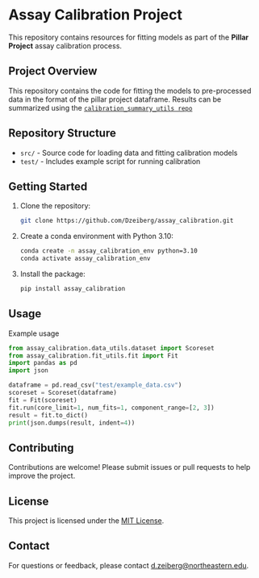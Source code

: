 # Assay Calibration Project

This repository contains resources for fitting models as part of the **Pillar Project** assay calibration process.

## Project Overview

This repository contains the code for fitting the models to pre-processed data in the format of the pillar project dataframe. Results can be summarized using the [`calibration_summary_utils repo`](https://github.com/Dzeiberg/calibration_summary_utils)

## Repository Structure

- `src/` - Source code for loading data and fitting calibration models
- `test/` - Includes example script for running calibration

## Getting Started

1. Clone the repository:
    ```bash
    git clone https://github.com/Dzeiberg/assay_calibration.git
    ```
2. Create a conda environment with Python 3.10:
    ```bash
    conda create -n assay_calibration_env python=3.10
    conda activate assay_calibration_env
    ```
3. Install the package:
    ```bash
    pip install assay_calibration
    ```

## Usage
Example usage
```python
from assay_calibration.data_utils.dataset import Scoreset
from assay_calibration.fit_utils.fit import Fit
import pandas as pd
import json

dataframe = pd.read_csv("test/example_data.csv")
scoreset = Scoreset(dataframe)
fit = Fit(scoreset)
fit.run(core_limit=1, num_fits=1, component_range=[2, 3])
result = fit.to_dict()
print(json.dumps(result, indent=4))
```

## Contributing

Contributions are welcome! Please submit issues or pull requests to help improve the project.

## License

This project is licensed under the [MIT License](LICENSE).

## Contact

For questions or feedback, please contact [d.zeiberg@northeastern.edu](mailto:d.zeiberg@northeastern.edu).